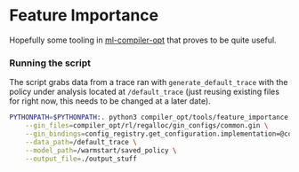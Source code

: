 # Feature Importance

Hopefully some tooling in [ml-compiler-opt](https://github.com/google/ml-compiler-opt)
that proves to be quite useful.

### Running the script

The script grabs data from a trace ran with `generate_default_trace` with the policy under
analysis located at `/default_trace` (just reusing existing files for right now, this needs
to be changed at a later date).

```bash
PYTHONPATH=$PYTHONPATH:. python3 compiler_opt/tools/feature_importance.py \
    --gin_files=compiler_opt/rl/regalloc/gin_configs/common.gin \
    --gin_bindings=config_registry.get_configuration.implementation=@configs.RegallocEvictionConfig \
    --data_path=/default_trace \
    --model_path=/warmstart/saved_policy \
    --output_file=./output_stuff
```